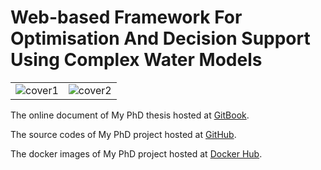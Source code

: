 # Web-based Framework For Optimisation And Decision Support Using Complex Water Models

|     |     |
| --- | --- |
| ![cover1](https://raw.githubusercontent.com/quanpan302/phd/master/thesis/cover1.jpg) | ![cover2](https://raw.githubusercontent.com/quanpan302/phd/master/thesis/cover2.jpg) |

The online document of My PhD thesis hosted at [GitBook](https://quanpan302.gitbooks.io/phd-thesis/).

The source codes of My PhD project hosted at [GitHub](https://github.com/quanpan302/phd).

The docker images of My PhD project hosted at [Docker Hub](https://hub.docker.com/r/quanpan302/phd/).

